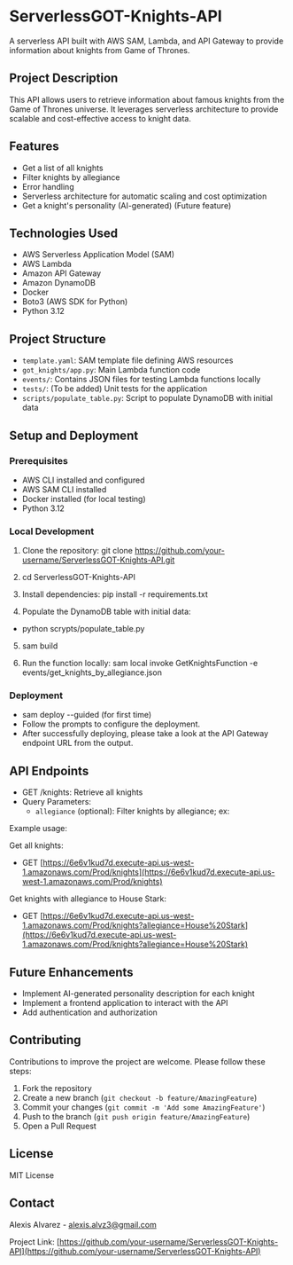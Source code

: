 # ServerlessGOT-Knights-API

A serverless API built with AWS SAM, Lambda, and API Gateway to provide information about knights from Game of Thrones.

## Project Description

This API allows users to retrieve information about famous knights from the Game of Thrones universe. It leverages serverless architecture to provide scalable and cost-effective access to knight data.

## Features

- Get a list of all knights
- Filter knights by allegiance
- Error handling
- Serverless architecture for automatic scaling and cost optimization
- Get a knight's personality (AI-generated) (Future feature)

## Technologies Used

- AWS Serverless Application Model (SAM)
- AWS Lambda
- Amazon API Gateway
- Amazon DynamoDB
- Docker
- Boto3 (AWS SDK for Python)
- Python 3.12

## Project Structure

- `template.yaml`: SAM template file defining AWS resources
- `got_knights/app.py`: Main Lambda function code
- `events/`: Contains JSON files for testing Lambda functions locally
- `tests/`: (To be added) Unit tests for the application
- `scripts/populate_table.py`: Script to populate DynamoDB with initial data

## Setup and Deployment

### Prerequisites

- AWS CLI installed and configured
- AWS SAM CLI installed
- Docker installed (for local testing)
- Python 3.12

### Local Development

1. Clone the repository: git clone https://github.com/your-username/ServerlessGOT-Knights-API.git

2. cd ServerlessGOT-Knights-API 

3. Install dependencies: pip install -r requirements.txt

4. Populate the DynamoDB table with initial data: 
  - python scrypts/populate_table.py 

5. sam build 

6. Run the function locally: sam local invoke GetKnightsFunction -e events/get_knights_by_allegiance.json


### Deployment

- sam deploy --guided (for first time)
- Follow the prompts to configure the deployment.
- After successfully deploying, please take a look at the API Gateway endpoint URL from the output.

## API Endpoints

- GET /knights: Retrieve all knights
- Query Parameters:
  - `allegiance` (optional): Filter knights by allegiance; ex:   

Example usage:

Get all knights:
  - GET [https://6e6v1kud7d.execute-api.us-west-1.amazonaws.com/Prod/knights](https://6e6v1kud7d.execute-api.us-west-1.amazonaws.com/Prod/knights)

Get knights with allegiance to House Stark:
  - GET [https://6e6v1kud7d.execute-api.us-west-1.amazonaws.com/Prod/knights?allegiance=House%20Stark](https://6e6v1kud7d.execute-api.us-west-1.amazonaws.com/Prod/knights?allegiance=House%20Stark)
## Future Enhancements

  - Implement AI-generated personality description for each knight
  - Implement a frontend application to interact with the API
  - Add authentication and authorization

## Contributing

Contributions to improve the project are welcome. Please follow these steps:

1. Fork the repository
2. Create a new branch (`git checkout -b feature/AmazingFeature`)
3. Commit your changes (`git commit -m 'Add some AmazingFeature'`)
4. Push to the branch (`git push origin feature/AmazingFeature`)
5. Open a Pull Request

## License

MIT License

## Contact

Alexis Alvarez - [alexis.alvz3@gmail.com](mailto:alexis.alvz3@gmail.com)

Project Link: [https://github.com/your-username/ServerlessGOT-Knights-API](https://github.com/your-username/ServerlessGOT-Knights-API)
